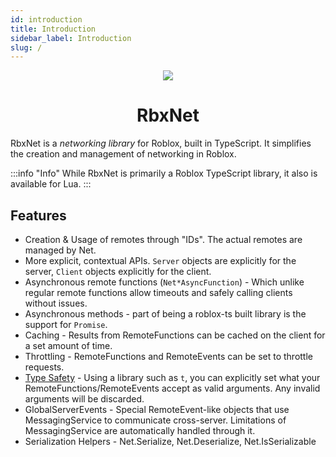 ```yaml
---
id: introduction
title: Introduction
sidebar_label: Introduction
slug: /
---
```


<div align="center">
	<img src="https://assets.vorlias.com/i1/net-tsx.png"/>
</div>
<div align="center">
	<h1>RbxNet</h1>
    	<a href="https://www.npmjs.com/package/@rbxts/net">
	</a>
</div>

RbxNet is a _networking library_ for Roblox, built in TypeScript. It simplifies the creation and management of networking in Roblox.

:::info "Info"
While RbxNet is primarily a Roblox TypeScript library, it also is available for Lua. 
:::

## Features
- Creation & Usage of remotes through "IDs". The actual remotes are managed by Net.
- More explicit, contextual APIs. `Server` objects are explicitly for the server, `Client` objects explicitly for the client.
- Asynchronous remote functions (`Net*AsyncFunction`) - Which unlike regular remote functions allow timeouts and safely calling clients without issues.
- Asynchronous methods - part of being a roblox-ts built library is the support for `Promise`.
- Caching - Results from RemoteFunctions can be cached on the client for a set amount of time.
- Throttling - RemoteFunctions and RemoteEvents can be set to throttle requests.
- [Type Safety](/docs/1.3.x/type-safety/) - Using a library such as `t`, you can explicitly set what your RemoteFunctions/RemoteEvents accept as valid arguments. Any invalid arguments will be discarded.
- GlobalServerEvents - Special RemoteEvent-like objects that use MessagingService to communicate cross-server. Limitations of MessagingService are automatically handled through it.
- Serialization Helpers - Net.Serialize, Net.Deserialize, Net.IsSerializable